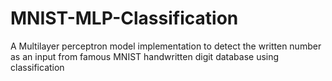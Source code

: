 # MNIST-MLP-Classification
A Multilayer perceptron model implementation to detect the written number as an input from famous MNIST handwritten digit database using classification
